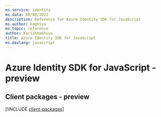 ```yaml
---
ms.service: identity
ms.data: 08/08/2022
description: Reference for Azure Identity SDK for JavaScript
ms.author: kaghiya
ms.topic: reference
author: KarishmaGhiya
title: Azure Identity SDK for JavaScript
ms.devlang: javascript
---
```

# Azure Identity SDK for JavaScript - preview

## Client packages - preview
[!INCLUDE [client-packages](identity-client-index.md)]